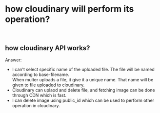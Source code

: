 # how cloudinary will perform its operation?

<br>

## how cloudinary API works?
Answer: 
* I can't select specific name of the uploaded file. The file will be named according to base-filename. <br>
When multer uploads a file, it give it a unique name. That name will be given to file uploaded to cloudinary.
* Cloudinary can uplaod and delete file, and fetching image can be done through CDN which is fast.
* I can delete image using public_id which can be used to perform other operation in cloudinary.